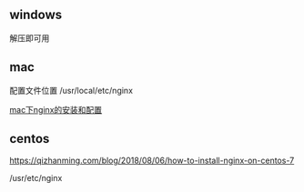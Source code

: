 

## windows
解压即可用

## mac

配置文件位置
/usr/local/etc/nginx



[mac下nginx的安装和配置](https://www.jianshu.com/p/026d67cc6cb1)


## centos

https://qizhanming.com/blog/2018/08/06/how-to-install-nginx-on-centos-7

/usr/etc/nginx